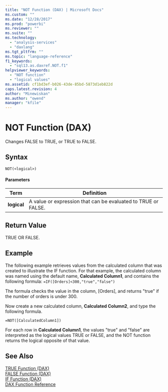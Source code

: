 ```yaml
---
title: "NOT Function (DAX) | Microsoft Docs"
ms.custom: ""
ms.date: "12/28/2017"
ms.prod: "powerbi"
ms.reviewer: ""
ms.suite: ""
ms.technology: 
  - "analysis-services"
  - "daxlang"
ms.tgt_pltfrm: ""
ms.topic: "language-reference"
f1_keywords: 
  - "sql13.as.daxref.NOT.f1"
helpviewer_keywords: 
  - "NOT function"
  - "logical values"
ms.assetid: cf1bd3ef-b026-43de-85bd-5873d1eb822d
caps.latest.revision: 4
author: "Minewiskan"
ms.author: "owend"
manager: "kfile"
---
```

# NOT Function (DAX)
Changes FALSE to TRUE, or TRUE to FALSE.  
  
## Syntax  
  
```  
NOT(<logical>)  
```  
  
#### Parameters  
  
|Term|Definition|  
|--------|--------------|  
|**logical**|A value or expression that can be evaluated to TRUE or FALSE.|  
  
## Return Value  
TRUE OR FALSE.  
  
## Example  
The following example retrieves values from the calculated column that was created to illustrate the IF function. For that example, the calculated column was named using the default name, **Calculated Column1**, and contains the following formula: `=IF([Orders]<300,"true","false")`  
  
The formula checks the value in the column, [Orders], and returns "true" if the number of orders is under 300.  
  
Now create a new calculated column, **Calculated Column2**, and type the following formula.  
  
```  
=NOT([CalculatedColumn1])  
```  
For each row in **Calculated Column1**, the values "true" and "false" are interpreted as the logical values TRUE or FALSE, and the NOT function returns the logical opposite of that value.  
  
## See Also  
[TRUE Function &#40;DAX&#41;](true-function-dax.md)  
[FALSE Function &#40;DAX&#41;](false-function-dax.md)  
[IF Function &#40;DAX&#41;](if-function-dax.md)  
[DAX Function Reference](dax-function-reference.md)  
  
